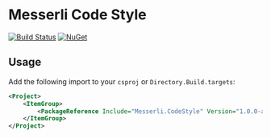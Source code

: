 # Messerli Code Style

[![Build Status](https://travis-ci.com/messerli-informatik-ag/code-style.svg?branch=master)](https://travis-ci.com/messerli-informatik-ag/code-style)
[![NuGet](https://img.shields.io/nuget/v/Messerli.CodeStyle.svg)](https://www.nuget.org/packages/Messerli.CodeStyle)

## Usage

Add the following import to your `csproj` or `Directory.Build.targets`:

```xml
<Project>
    <ItemGroup>
        <PackageReference Include="Messerli.CodeStyle" Version="1.0.0-alpha.1" PrivateAssets="all" />
    </ItemGroup>
</Project>
```
